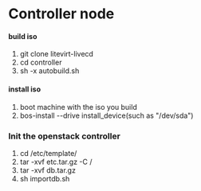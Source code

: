 Controller node
===============

#### build iso
1. git clone litevirt-livecd
2. cd controller  
3. sh -x autobuild.sh   

#### install iso
1. boot machine with the iso you build   
2. bos-install --drive install_device(such as "/dev/sda")

### Init the openstack controller
1. cd /etc/template/
2. tar -xvf etc.tar.gz -C /
3. tar -xvf db.tar.gz
4. sh importdb.sh

